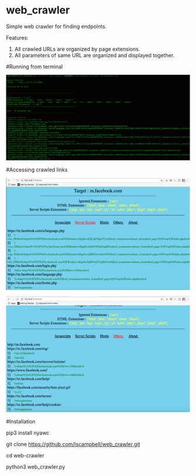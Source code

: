 # web_crawler
Simple web crawler for finding endpoints.

Features:
1) All crawled URLs are organized by page extensions.
2) All parameters of same URL are organized and displayed together.


#Running from terminal

![Alt text](https://github.com/lscampbell/web_crawler/raw/master/1111.png "")

#Accessing crawled links 

![Alt text](https://github.com/lscampbell/web_crawler/raw/master/2.png "")

![Alt text](https://github.com/lscampbell/web_crawler/raw/master/3.png "")

#Installation

pip3 install nyawc

git clone https://github.com/lscampbell/web_crawler.git

cd web-crawler

python3 web_crawler.py
